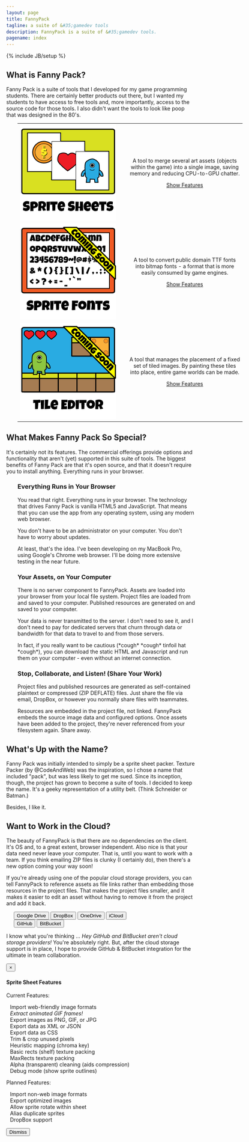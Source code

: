 ```yaml
---
layout: page
title: FannyPack
tagline: a suite of &#35;gamedev tools
description: FannyPack is a suite of &#35;gamedev tools.
pagename: index
---
```

{% include JB/setup %}

## What is Fanny Pack?

Fanny Pack is a suite of tools that I developed for my game programming students. There are certainly 
better products out there, but I wanted my students to have access to free tools and, more importantly, 
access to the source code for those tools. I also didn't want the tools to look like poop that was 
designed in the 80's.

<table border="0" cellpadding="0" cellspacing="0" style="width:600px; margin-left:30px;">
	<tr>
		<td style="width:300px;">
			<img src="assets/img/index/iconSpriteSheets.png" alt="Sprite Sheets"/>
		</td>
		<td style="text-align:center; white-space:nowrap;">
			<p>A tool to merge several art assets (objects <br/>
			   within the game) into a single image, saving <br/>
			   memory and reducing CPU-to-GPU chatter.
			</p>
			<p><a href="#popupFeatureSheets" role="button" data-toggle="modal" class="btn btn-primary">Show Features</a></p>
		</td>
	</tr><tr>
		<td style="width:300px;">
			<img src="assets/img/index/iconSpriteFonts.png" alt="Sprite Sheets"/>
		</td>
		<td style="text-align:center; white-space:nowrap;">
			<p>A tool to convert public domain TTF fonts <br/>
			   into bitmap fonts - a format that is more <br/>
			   easily consumed by game engines.
			</p>
			<p><a id="cmdShowFeaturesFonts" href="#null" class="btn btn-default disabled">Show Features</a></p>
		</td>
	</tr><tr>
		<td style="width:300px;">
			<img src="assets/img/index/iconTileEditor.png" alt="Sprite Sheets"/>
		</td>
		<td style="text-align:center; white-space:nowrap;">
			<p>A tool that manages the placement of a fixed <br/>
			   set of tiled images. By painting these tiles <br/>
			   into place, entire game worlds can be made.
			</p>
			<p><a id="cmdShowFeaturesTileEditor" href="#null" class="btn btn-default disabled">Show Features</a></p>
		</td>
	</tr>
</table>

## What Makes Fanny Pack So Special?

It's certainly not its features. The commercial offerings provide options and functionality that 
aren't (yet) supported in this suite of tools. The biggest benefits of Fanny Pack are that it's 
open source, and that it doesn't require you to install anything. Everything runs in your browser.

<div style="margin-left:30px;">

<h3>Everything Runs in Your Browser</h3>

<p>You read that right. Everything runs in your browser. The technology that drives Fanny Pack is 
vanilla HTML5 and JavaScript. That means that you can use the app from any operating system, 
using any modern web browser.</p>

<p>You don't have to be an administrator on your computer. You don't have to worry about updates.</p>

<p>At least, that's the idea. I've been developing on my MacBook Pro, using Google's Chrome web 
browser. I'll be doing more extensive testing in the near future.</p>

<h3>Your Assets, on Your Computer</h3>

<p>There is no server component to FannyPack. Assets are loaded into your browser from your local
file system. Project files are loaded from and saved to your computer. Published resources are
generated on and saved to your computer.</p>

<p>Your data is never transmitted to the server. I don't need to see it, and I don't need to pay
for dedicated servers that churn through data or bandwidth for that data to travel to and from 
those servers.</p>

<p>In fact, if you really want to be cautious (*cough* *cough* tinfoil hat *cough*), you
can download the static HTML and Javascript and run them on your computer - even without an
internet connection.</p>

<h3>Stop, Collaborate, and Listen! (Share Your Work)</h3>

<p>Project files and published resources are generated as self-contained plaintext or compressed 
(ZIP DEFLATE) files. Just share the file via email, DropBox, or however you normally 
share files with teammates.</p>

<p>Resources are embedded in the project file, not linked. FannyPack embeds the source image 
data and configured options. Once assets have been added to the project, they're never 
referenced from your filesystem again. Share away.</p>

</div>

## What's Up with the Name?

Fanny Pack was initially intended to simply be a sprite sheet packer. Texture Packer (by @CodeAndWeb) 
was the inspiration, so I chose a name that included "pack", but was less likely to get me sued. 
Since its inception, though, the project has grown to become a suite of tools. I decided to keep the 
name. It's a geeky representation of a utility belt. (Think Schneider or Batman.) 

Besides, I like it.

## Want to Work in the Cloud?

The beauty of FannyPack is that there are no dependencies on the client. It's OS and, to a great extent, 
browser independent. Also nice is that your data need never leave your computer. That is, until you want 
to work with a team. If you think emailing ZIP files is clunky (I certainly do), then there's a new option 
coming your way soon!

If you're already using one of the popular cloud storage providers, you can tell FannyPack to reference 
assets as file links rather than embedding those resources in the project files. That makes the project 
files smaller, and it makes it easier to edit an asset without having to remove it from the project and 
add it back.

<p><div class="btn-toolbar" style="margin-left:20px;">
    <div class="btn-group">
        <button class="btn btn-default disabled" role="button" id="cmdConnectGoogleDrive"><i class="fa fa-google"></i> Google Drive</button>
        <button class="btn btn-default disabled" role="button" id="cmdConnectDropBox"><i class="fa fa-dropbox"></i> DropBox</button>
        <button class="btn btn-default disabled" role="button" id="cmdConnectOneDrive"><i class="fa fa-windows"></i> OneDrive</button>
        <button class="btn btn-default disabled" role="button" id="cmdConnectICloud"><i class="fa fa-apple"></i> iCloud</button>
    </div>
    <div class="btn-group">
        <button class="btn btn-default disabled" role="button" id="cmdConnectGitHub"><i class="fa fa-github"></i> GitHub</button>
        <button class="btn btn-default disabled" role="button" id="cmdConnectGitHub"><i class="fa fa-bitbucket"></i> BitBucket</button>
    </div>
</div></p>

I know what you're thinking ... *Hey GitHub and BitBucket aren't cloud storage providers!* You're absolutely right. 
But, after the cloud storage support is in place, I hope to provide GitHub &amp; BitBucket integration for the 
ultimate in team collaboration.

<div id="popupFeatureSheets" class="modal fade">
  <div class="modal-dialog">
	<div class="modal-content">
	  <div class="modal-header">
		<button type="button" class="close" data-dismiss="modal" aria-label="Close"><span aria-hidden="true">&times;</span></button>
		<h4 class="modal-title">Sprite Sheet Features</h4>
	  </div>
	  <div class="modal-body">
		<p>Current Features:</p>
		<div style="padding-left:10px;"><p>
			<i class="icon icon-ok"></i> Import web-friendly image formats<br/>
			<i class="icon icon-ok"></i> <em>Extract animated GIF frames!</em><br/>
			<i class="icon icon-ok"></i> Export images as PNG, GIF, or JPG<br/>
			<i class="icon icon-ok"></i> Export data as XML or JSON<br/>
			<i class="icon icon-ok"></i> Export data as CSS<br/>
			<i class="icon icon-ok"></i> Trim &amp; crop unused pixels<br/>
			<i class="icon icon-ok"></i> Heuristic mapping (chroma key)<br/>
			<i class="icon icon-ok"></i> Basic rects (shelf) texture packing<br/>
			<i class="icon icon-ok"></i> MaxRects texture packing<br/>
			<i class="icon icon-ok"></i> Alpha (transparent) cleaning (aids compression)<br/>
			<i class="icon icon-ok"></i> Debug mode (show sprite outlines)
		</p></div>
		<p>Planned Features:</p>
		<div style="padding-left:10px;"><p>
			<i class="icon icon-wrench"></i> Import non-web image formats<br/>
			<i class="icon icon-wrench"></i> Export optimized images<br/>
			<i class="icon icon-wrench"></i> Allow sprite rotate within sheet<br/>
			<i class="icon icon-wrench"></i> Alias duplicate sprites<br/>
			<i class="icon icon-wrench"></i> DropBox support
		</p></div>
	  </div>
	  <div class="modal-footer">
		<button type="button" class="btn btn-primary" data-dismiss="modal">Dismiss</button>
	  </div>
	</div>
  </div>
</div>
